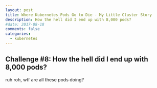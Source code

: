 ```yaml
---
layout: post
title: Where Kubernetes Pods Go to Die - My Little Cluster Story
description: How the hell did I end up with 8,000 pods?
#date: 2017-08-18
comments: false
categories:
  - kubernetes
---
```


## Challenge #8: How the hell did I end up with 8,000 pods?
ruh roh, wtf are all these pods doing?
